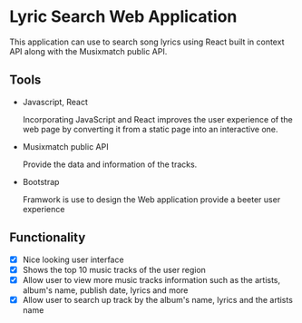 # Lyric Search Web Application

This application can use to search song lyrics using React built in context API along with the Musixmatch public API.

## Tools
* Javascript, React
  
  Incorporating JavaScript and React improves the user experience of the web page by converting it from a static page into an interactive one. 
* Musixmatch public API
  
  Provide the data and information of the tracks.
* Bootstrap

  Framwork is use to design the Web application provide a beeter user experience
  
## Functionality 
- [x] Nice looking user interface
- [x] Shows the top 10 music tracks of the user region 
- [x] Allow user to view more music tracks information such as the artists, album's name, publish date, lyrics and more
- [x] Allow user to search up track by the album's name, lyrics and the artists name
